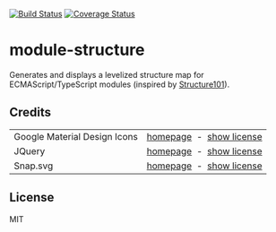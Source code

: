 <a href="https://travis-ci.org/rfruesmer/module-structure"><img alt="Build Status" src="https://travis-ci.org/rfruesmer/module-structure.svg?branch=master"></a>
<a href="https://codecov.io/gh/rfruesmer/module-structure"><img alt="Coverage Status" src="https://codecov.io/gh/rfruesmer/module-structure/master.svg"></a>

# module-structure

Generates and displays a levelized structure map for ECMAScript/TypeScript modules (inspired by <a href="http://structure101.com/">Structure101</a>).

## Credits

<table align="center">
    <tr>
        <td>Google Material Design Icons</td>
        <td align="right">
            <a href="https://material.io/icons/">homepage</a>
            &nbsp;-&nbsp;  
            <a href="https://github.com/google/material-design-icons/blob/master/LICENSE">show license</a>
        </td>
    </tr>
    <tr>
        <td>JQuery</td>
        <td align="right">
            <a href="https://jquery.com/">homepage</a>
            &nbsp;-&nbsp;  
            <a href="https://github.com/jquery/jquery/blob/master/LICENSE.txt">show license</a>
        </td>
    </tr>
    <tr>
        <td>Snap.svg</td>
        <td align="right">
            <a href="http://snapsvg.io/">homepage</a>
            &nbsp;-&nbsp;  
            <a href="https://github.com/adobe-webplatform/Snap.svg/blob/master/LICENSE">show license</a>
        </td>
    </tr>
</table>

## License

MIT
